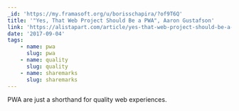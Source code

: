 ```yaml
---
_id: 'https://my.framasoft.org/u/borisschapira/?of9T6Q'
title: '"Yes, That Web Project Should Be a PWA", Aaron Gustafson'
link: 'https://alistapart.com/article/yes-that-web-project-should-be-a-pwa'
date: '2017-09-04'
tags:
    - name: pwa
      slug: pwa
    - name: quality
      slug: quality
    - name: sharemarks
      slug: sharemarks
---
```


<div class="markdown"><p>PWA are just a shorthand for quality web experiences.
</p></div>
